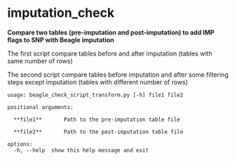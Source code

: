 # imputation_check
**Compare two tables (pre-imputation and post-imputation) to add IMP flags to SNP with Beagle imputation**

The first script compare tables before and after imputation (tables with same number of rows)

The second script compare tables before imputation and after some filtering steps except imputation (tables with different number of rows)


    usage: beagle_check_script_transform.py [-h] file1 file2

    positional arguments:
  
      **file1**       Path to the pre-imputation table file
  
      **file2**       Path to the post-imputation table file

    options:
      -h, --help  show this help message and exit
